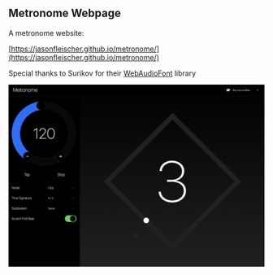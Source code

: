 ## Metronome Webpage

A metronome website:

[https://jasonfleischer.github.io/metronome/](https://jasonfleischer.github.io/metronome/)

Special thanks to Surikov for their [WebAudioFont](https://surikov.github.io/webaudiofont/) library

![Screenshot 2](./screenshots/screen2.png "Sreenshot 2")
